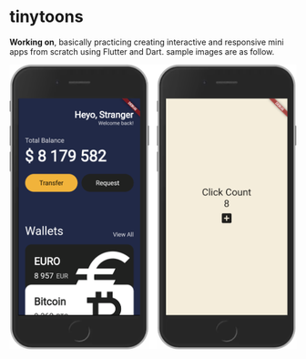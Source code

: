 # tinytoons

**Working on**, basically practicing creating interactive and responsive mini apps from scratch using Flutter and Dart. sample images are as follow.


<img align="center" src="./sams.png" width="600px" />